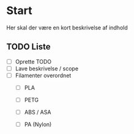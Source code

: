 # Start

Her skal der være en kort beskrivelse af indhold

## TODO Liste

- [ ] Oprette TODO
- [ ] Lave beskrivelse / scope
- [ ] Filamenter overordnet
  - [ ] PLA
  - [ ] PETG
  - [ ] ABS / ASA
  - [ ] PA (Nylon)

